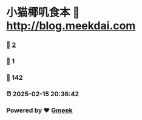 # 小猫椰叽食本 :link: http://blog.meekdai.com 
### :page_facing_up: [2](http://blog.meekdai.com/tag.html) 
### :speech_balloon: 1 
### :hibiscus: 142 
### :alarm_clock: 2025-02-15 20:36:42 
### Powered by :heart: [Gmeek](https://github.com/Meekdai/Gmeek)
